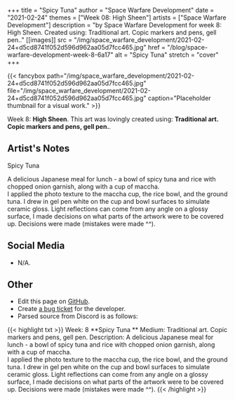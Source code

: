 +++
title =       "Spicy Tuna"
author =      "Space Warfare Development"
date =        "2021-02-24"
themes =      ["Week 08: High Sheen"]
artists =     ["Space Warfare Development"]
description = "by Space Warfare Development for week 8: High Sheen. Created using: Traditional art.  Copic markers and pens, gell pen.."
[[images]]
              src = "/img/space_warfare_development/2021-02-24+d5cd8741f052d596d962aa05d7fcc465.jpg"
              href = "/blog/space-warfare-development-week-8-6a17"
              alt = "Spicy Tuna"
              stretch = "cover"
+++


{{< fancybox path="/img/space_warfare_development/2021-02-24+d5cd8741f052d596d962aa05d7fcc465.jpg" file="/img/space_warfare_development/2021-02-24+d5cd8741f052d596d962aa05d7fcc465.jpg" caption="Placeholder thumbnail for a visual work." >}}


Week 8: **High Sheen**. This art was lovingly created using: **Traditional art.  Copic markers and pens, gell pen.**.

## Artist's Notes

Spicy Tuna  

A delicious Japanese meal for lunch - a bowl of spicy tuna and rice with chopped onion garnish, along with a cup of maccha.  
I applied the photo texture to the maccha cup, the rice bowl, and the ground tuna.  I drew in gel pen white on the cup and bowl surfaces to simulate ceramic gloss.  Light reflections can come from any angle on a glossy surface, I made decisions on what parts of the artwork were to be covered up.  Decisions were made (mistakes were made ^^).

## Social Media

- N/A.

## Other

- Edit this page on [GitHub](https://github.com/teaminkling/web-refresh/edit/main/content/blog/space-warfare-development-week-8-6a17.md).
- Create [a bug ticket](https://github.com/teaminkling/web-refresh/issues/new?assignees=&labels=bug&template=problem-report.md&title=) for the developer.
- Parsed source from Discord is as follows:

{{< highlight txt >}}
Week: 8
**Spicy Tuna  **
Medium:  Traditional art.  Copic markers and pens, gell pen.
Description:  A delicious Japanese meal for lunch - a bowl of spicy tuna and rice with chopped onion garnish, along with a cup of maccha.  
I applied the photo texture to the maccha cup, the rice bowl, and the ground tuna.  I drew in gel pen white on the cup and bowl surfaces to simulate ceramic gloss.  Light reflections can come from any angle on a glossy surface, I made decisions on what parts of the artwork were to be covered up.  Decisions were made (mistakes were made ^^).
{{< /highlight >}}
